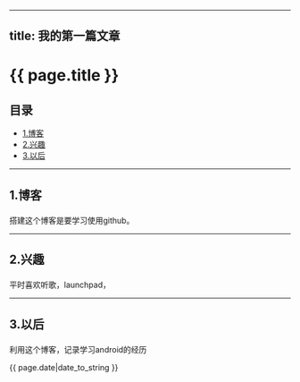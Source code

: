 <!-- lang: html -->

---
title: 我的第一篇文章
---

# {{ page.title }}

## 目录
+ [1.博客](#partI)
+ [2.兴趣](#partII)
+ [3.以后](#partIII)

----------------------------------

## 1.博客<p id="partI"></p>
搭建这个博客是要学习使用github。

----------------------------------

## 2.兴趣<p id="partII"></p>
平时喜欢听歌，launchpad，

----------------------------------

## 3.以后<p id="partIII"></p>
利用这个博客，记录学习android的经历

{{ page.date|date_to_string }}